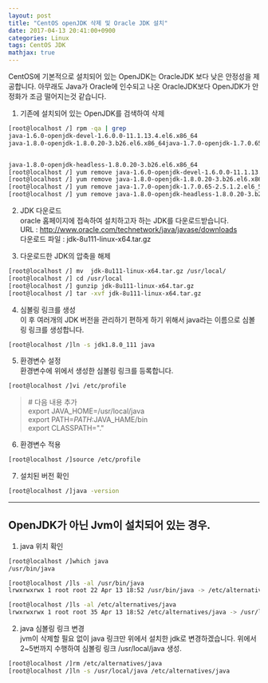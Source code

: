 ```yaml
---
layout: post
title: "CentOS openJDK 삭제 및 Oracle JDK 설치"
date: 2017-04-13 20:41:00+0900
categories: Linux
tags: CentOS JDK
mathjax: true
---
```


CentOS에 기본적으로 설치되어 있는 OpenJDK는 OracleJDK 보다 낮은 안정성을 제공합니다.
아무래도 Java가 Oracle에 인수되고 나온 OracleJDK보다 OpenJDK가 안정화가 조금 떨어지는것 같습니다.



1. 기존에 설치되어 있는 OpenJDK를 검색하여 삭제

```bash
[root@localhost /] rpm -qa | grep
java-1.6.0-openjdk-devel-1.6.0.0-11.1.13.4.el6.x86_64
java-1.8.0-openjdk-1.8.0.20-3.b26.el6.x86_64java-1.7.0-openjdk-1.7.0.65-2.5.1.2.el6_5.x86_64


java-1.8.0-openjdk-headless-1.8.0.20-3.b26.el6.x86_64
[root@localhost /] yum remove java-1.6.0-openjdk-devel-1.6.0.0-11.1.13.4.el6.x86_64
[root@localhost /] yum remove java-1.8.0-openjdk-1.8.0.20-3.b26.el6.x86_64
[root@localhost /] yum remove java-1.7.0-openjdk-1.7.0.65-2.5.1.2.el6_5.x86_64
[root@localhost /] yum remove java-1.8.0-openjdk-headless-1.8.0.20-3.b26.el6.x86_64
```

2. JDK 다운로드  
oracle 홈페이지에 접속하여 설치하고자 하는 JDK를 다운로드받습니다.  
URL : http://www.oracle.com/technetwork/java/javase/downloads   
다운로드 파일 : jdk-8u111-linux-x64.tar.gz  


3. 다운로드한 JDK의 압축을 해제  

```bash
[root@localhost /] mv  jdk-8u111-linux-x64.tar.gz /usr/local/
[root@localhost /] cd /usr/local
[root@localhost /] gunzip jdk-8u111-linux-x64.tar.gz
[root@localhost /] tar -xvf jdk-8u111-linux-x64.tar.gz
```


4. 심볼링 링크를 생성  
이 후 여러개의 JDK 버전을 관리하기 편하게 하기 위해서 java라는 이름으로 심볼링 링크를 생성합니다.

```bash
[root@localhost /]ln -s jdk1.8.0_111 java 
```

5. 환경변수 설정  
환경변수에 위에서 생성한 심볼링 링크를 등록합니다.   
```bash
[root@localhost /]vi /etc/profile
```
> \# 다음 내용 추가  
export JAVA_HOME=/usr/local/java  
export PATH=$PATH:$JAVA_HAME/bin  
export CLASSPATH="."  

6. 환경변수 적용
```bash
[root@localhost /]source /etc/profile
```

7. 설치된 버전 확인
```bash
[root@localhost /]java -version
```

---

## OpenJDK가 아닌 Jvm이 설치되어 있는 경우.

1. java 위치 확인
```bash
[root@localhost /]which java
/usr/bin/java

[root@localhost /]ls -al /usr/bin/java
lrwxrwxrwx 1 root root 22 Apr 13 18:52 /usr/bin/java -> /etc/alternatives/java

[root@localhost /]ls -al /etc/alternatives/java
lrwxrwxrwx 1 root root 35 Apr 13 18:52 /etc/alternatives/java -> /usr/lib/jvm/jre-1.5.0-gcj/bin/java
```


2. java 심볼링 링크 변경  
jvm이 삭제할 필요 없이 java 링크만 위에서 설치한 jdk로 변경하겠습니다.
위에서 2~5번까지 수행하여 심볼링 링크 /usr/local/java  생성.  
```bash
[root@localhost /]rm /etc/alternatives/java
[root@localhost /]ln -s /usr/local/java /etc/alternatives/java
```